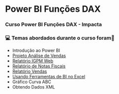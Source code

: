 # Power BI Funções DAX
### Curso Power BI Funções DAX - Impacta
### :computer: Temas abordados durante o curso foram:rocket:
- Introdução ao Power BI
- [Projeto Análise de Vendas](https://github.com/romulovieira777/Power_BI_Funcoes__DAX/tree/main/Projeto%20An%C3%A1lise%20de%20Vendas)
- [Relatório IGPM Web](https://github.com/romulovieira777/Power_BI_Funcoes__DAX/tree/main/Relat%C3%B3rio%20IGPM%20Web)
- [Relatório de Notas Fiscais](https://github.com/romulovieira777/Power_BI_Funcoes__DAX/tree/main/Relat%C3%B3rio%20de%20Notas%20Fiscais)
- [Relatório Vendas](https://github.com/romulovieira777/Power_BI_Funcoes__DAX/tree/main/Relat%C3%B3rio%20de%20Vendas)
- [Usando Ferramentas de BI no Excel](https://github.com/romulovieira777/Power_BI_Funcoes__DAX/tree/main/Usando%20Ferramentas%20de%20BI%20no%20Excel)
- Gráfico Curva ABC
- Obtendo Dados XML
